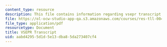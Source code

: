 ```yaml
---
content_type: resource
description: This file contains information regarding vsepr transcript.
file: https://ol-ocw-studio-app-qa.s3.amazonaws.com/courses/res-tll-004-stem-concept-videos-fall-2013/aabd42955d1d5e13dba85da273407cf4_MITRES_TLL-004F13_VSEPR.pdf
file_type: application/pdf
resourcetype: Document
title: VSEPR Transcript
uid: aabd4295-5d1d-5e13-dba8-5da273407cf4
---
```

